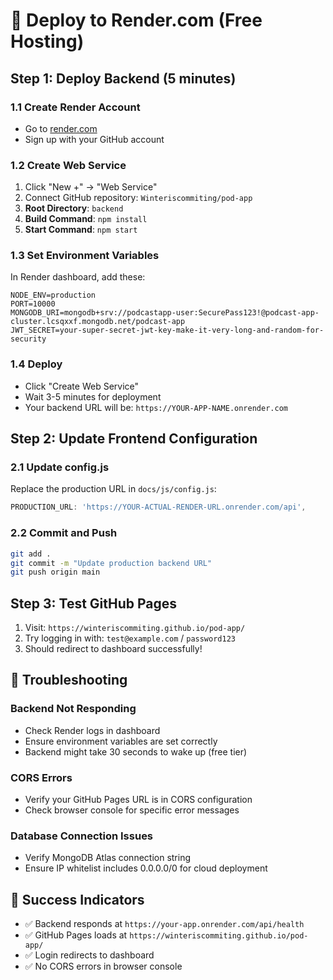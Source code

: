 # 🚀 Deploy to Render.com (Free Hosting)

## Step 1: Deploy Backend (5 minutes)

### 1.1 Create Render Account
- Go to [render.com](https://render.com)
- Sign up with your GitHub account

### 1.2 Create Web Service
1. Click "New +" → "Web Service"
2. Connect GitHub repository: `Winteriscommiting/pod-app`
3. **Root Directory**: `backend`
4. **Build Command**: `npm install`
5. **Start Command**: `npm start`

### 1.3 Set Environment Variables
In Render dashboard, add these:
```
NODE_ENV=production
PORT=10000
MONGODB_URI=mongodb+srv://podcastapp-user:SecurePass123!@podcast-app-cluster.lcsqxxf.mongodb.net/podcast-app
JWT_SECRET=your-super-secret-jwt-key-make-it-very-long-and-random-for-security
```

### 1.4 Deploy
- Click "Create Web Service"
- Wait 3-5 minutes for deployment
- Your backend URL will be: `https://YOUR-APP-NAME.onrender.com`

## Step 2: Update Frontend Configuration

### 2.1 Update config.js
Replace the production URL in `docs/js/config.js`:
```javascript
PRODUCTION_URL: 'https://YOUR-ACTUAL-RENDER-URL.onrender.com/api',
```

### 2.2 Commit and Push
```bash
git add .
git commit -m "Update production backend URL"
git push origin main
```

## Step 3: Test GitHub Pages
1. Visit: `https://winteriscommiting.github.io/pod-app/`
2. Try logging in with: `test@example.com` / `password123`
3. Should redirect to dashboard successfully!

## 🔧 Troubleshooting

### Backend Not Responding
- Check Render logs in dashboard
- Ensure environment variables are set correctly
- Backend might take 30 seconds to wake up (free tier)

### CORS Errors
- Verify your GitHub Pages URL is in CORS configuration
- Check browser console for specific error messages

### Database Connection Issues
- Verify MongoDB Atlas connection string
- Ensure IP whitelist includes 0.0.0.0/0 for cloud deployment

## 🎉 Success Indicators
- ✅ Backend responds at `https://your-app.onrender.com/api/health`
- ✅ GitHub Pages loads at `https://winteriscommiting.github.io/pod-app/`
- ✅ Login redirects to dashboard
- ✅ No CORS errors in browser console

